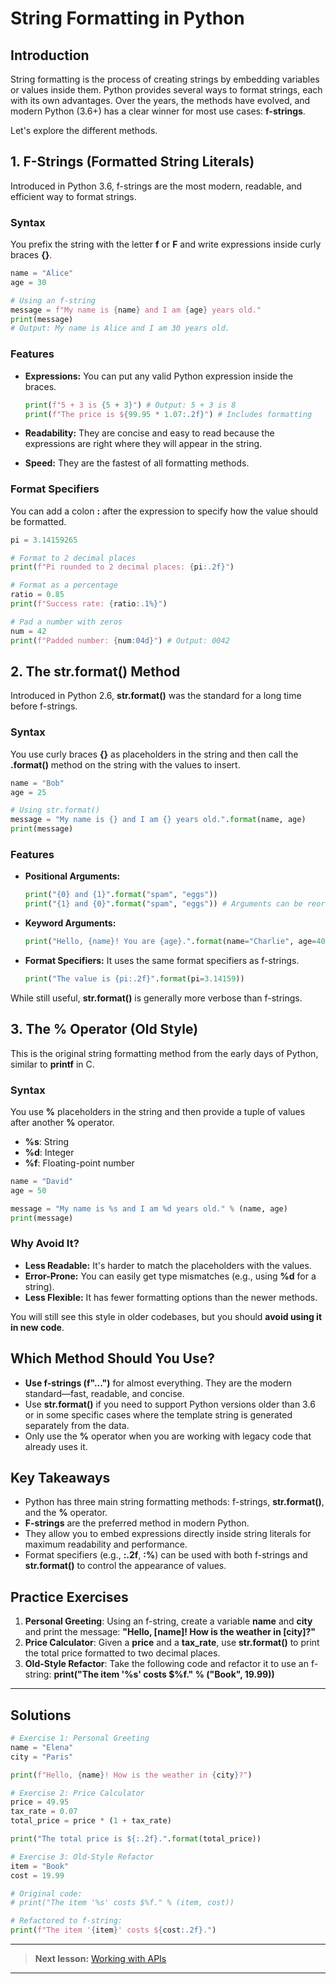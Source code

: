 # String Formatting in Python

## Introduction

String formatting is the process of creating strings by embedding variables or values inside them. Python provides several ways to format strings, each with its own advantages. Over the years, the methods have evolved, and modern Python (3.6+) has a clear winner for most use cases: **f-strings**.

Let's explore the different methods.

## 1. F-Strings (Formatted String Literals)

Introduced in Python 3.6, f-strings are the most modern, readable, and efficient way to format strings.

### Syntax

You prefix the string with the letter **f** or **F** and write expressions inside curly braces **{}**.

```python
name = "Alice"
age = 30

# Using an f-string
message = f"My name is {name} and I am {age} years old."
print(message)
# Output: My name is Alice and I am 30 years old.
```

### Features

- **Expressions:** You can put any valid Python expression inside the braces.

    ```python
    print(f"5 + 3 is {5 + 3}") # Output: 5 + 3 is 8
    print(f"The price is ${99.95 * 1.07:.2f}") # Includes formatting
    ```

- **Readability:** They are concise and easy to read because the expressions are right where they will appear in the string.

- **Speed:** They are the fastest of all formatting methods.

### Format Specifiers

You can add a colon **:** after the expression to specify how the value should be formatted.

```python
pi = 3.14159265

# Format to 2 decimal places
print(f"Pi rounded to 2 decimal places: {pi:.2f}")

# Format as a percentage
ratio = 0.85
print(f"Success rate: {ratio:.1%}")

# Pad a number with zeros
num = 42
print(f"Padded number: {num:04d}") # Output: 0042
```

## 2. The **str.format()** Method

Introduced in Python 2.6, **str.format()** was the standard for a long time before f-strings.

### Syntax

You use curly braces **{}** as placeholders in the string and then call the **.format()** method on the string with the values to insert.

```python
name = "Bob"
age = 25

# Using str.format()
message = "My name is {} and I am {} years old.".format(name, age)
print(message)
```

### Features

- **Positional Arguments:**

    ```python
    print("{0} and {1}".format("spam", "eggs"))
    print("{1} and {0}".format("spam", "eggs")) # Arguments can be reordered
    ```

- **Keyword Arguments:**

    ```python
    print("Hello, {name}! You are {age}.".format(name="Charlie", age=40))
    ```

- **Format Specifiers:** It uses the same format specifiers as f-strings.

    ```python
    print("The value is {pi:.2f}".format(pi=3.14159))
    ```

While still useful, **str.format()** is generally more verbose than f-strings.

## 3. The **%** Operator (Old Style)

This is the original string formatting method from the early days of Python, similar to **printf** in C.

### Syntax

You use **%** placeholders in the string and then provide a tuple of values after another **%** operator.

- **%s**: String
- **%d**: Integer
- **%f**: Floating-point number

```python
name = "David"
age = 50

message = "My name is %s and I am %d years old." % (name, age)
print(message)
```

### Why Avoid It?

- **Less Readable:** It's harder to match the placeholders with the values.
- **Error-Prone:** You can easily get type mismatches (e.g., using **%d** for a string).
- **Less Flexible:** It has fewer formatting options than the newer methods.

You will still see this style in older codebases, but you should **avoid using it in new code**.

## Which Method Should You Use?

- **Use f-strings (**f"..."**)** for almost everything. They are the modern standard—fast, readable, and concise.
- Use **str.format()** if you need to support Python versions older than 3.6 or in some specific cases where the template string is generated separately from the data.
- Only use the **%** operator when you are working with legacy code that already uses it.

## Key Takeaways

- Python has three main string formatting methods: f-strings, **str.format()**, and the **%** operator.
- **F-strings** are the preferred method in modern Python.
- They allow you to embed expressions directly inside string literals for maximum readability and performance.
- Format specifiers (e.g., **:.2f**, **:%**) can be used with both f-strings and **str.format()** to control the appearance of values.

## Practice Exercises

1. **Personal Greeting**: Using an f-string, create a variable **name** and **city** and print the message: **"Hello, [name]! How is the weather in [city]?"**
2. **Price Calculator**: Given a **price** and a **tax_rate**, use **str.format()** to print the total price formatted to two decimal places.
3. **Old-Style Refactor**: Take the following code and refactor it to use an f-string:
    **print("The item '%s' costs $%f." % ("Book", 19.99))**

---

## Solutions

```python
# Exercise 1: Personal Greeting
name = "Elena"
city = "Paris"

print(f"Hello, {name}! How is the weather in {city}?")

# Exercise 2: Price Calculator
price = 49.95
tax_rate = 0.07
total_price = price * (1 + tax_rate)

print("The total price is ${:.2f}.".format(total_price))

# Exercise 3: Old-Style Refactor
item = "Book"
cost = 19.99

# Original code:
# print("The item '%s' costs $%f." % (item, cost))

# Refactored to f-string:
print(f"The item '{item}' costs ${cost:.2f}.")

```

---

> **Next lesson:** [Working with APIs](apis)

---
